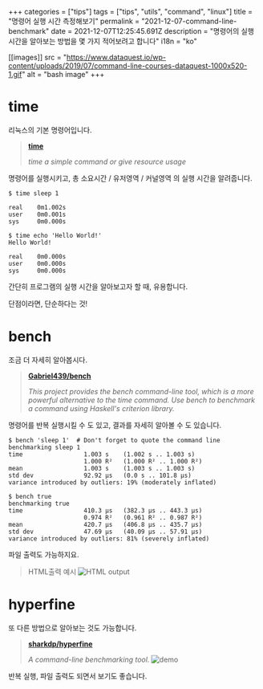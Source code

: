 +++
categories = ["tips"]
tags = ["tips", "utils", "command", "linux"]
title = "명령어 실행 시간 측정해보기"
permalink = "2021-12-07-command-line-benchmark"
date = 2021-12-07T12:25:45.691Z
description = "명령어의 실행 시간을 알아보는 방법을 몇 가지 적어보려고 합니다"
i18n = "ko"

[[images]]
src = "https://www.dataquest.io/wp-content/uploads/2019/07/command-line-courses-dataquest-1000x520-1.gif"
alt = "bash image"
+++
# time

리눅스의 기본 명령어입니다.

> **[time](https://linux.die.net/man/1/time)**
>
> *time a simple command or give resource usage*

명령어를 실행시키고, 총 소요시간 / 유저영역 / 커널영역 의 실행 시간을 알려줍니다.

```
$ time sleep 1

real    0m1.002s
user    0m0.001s
sys     0m0.000s

$ time echo 'Hello World!'
Hello World!

real    0m0.000s
user    0m0.000s
sys     0m0.000s
```

간단히 프로그램의 실행 시간을 알아보고자 할 때, 유용합니다.

단점이라면, 단순하다는 것!

# bench

조금 더 자세히 알아봅시다.

> **[Gabriel439/bench](https://github.com/Gabriel439/bench)**
>
> *This project provides the bench command-line tool, which is a more powerful alternative to the time command. Use bench to benchmark a command using Haskell's criterion library.*

명령어를 반복 실행시킬 수 도 있고, 결과를 자세히 알아볼 수 도 있습니다.

```
$ bench 'sleep 1'  # Don't forget to quote the command line
benchmarking sleep 1
time                 1.003 s    (1.002 s .. 1.003 s)
                     1.000 R²   (1.000 R² .. 1.000 R²)
mean                 1.003 s    (1.003 s .. 1.003 s)
std dev              92.92 μs   (0.0 s .. 101.8 μs)
variance introduced by outliers: 19% (moderately inflated)

$ bench true
benchmarking true
time                 410.3 μs   (382.3 μs .. 443.3 μs)
                     0.974 R²   (0.961 R² .. 0.987 R²)
mean                 420.7 μs   (406.8 μs .. 435.7 μs)
std dev              47.69 μs   (40.09 μs .. 57.91 μs)
variance introduced by outliers: 81% (severely inflated)
```

파일 출력도 가능하지요.

> HTML출력 예시 ![HTML output](https://camo.githubusercontent.com/186e84512d02d553670d4eb9281106b74714b8a49251a13065a2f4ff7c7dd4ac/687474703a2f2f692e696d6775722e636f6d2f324d434b4263322e706e67)

# hyperfine

또 다른 방법으로 알아보는 것도 가능합니다.

> **[sharkdp/hyperfine](https://github.com/sharkdp/hyperfine)**
>
> *A command-line benchmarking tool.* ![demo](https://camo.githubusercontent.com/88a0cb35f42e02e28b0433d4b5e0029e52e723d8feb8df753e1ed06a5161db56/68747470733a2f2f692e696d6775722e636f6d2f7a31394f5978452e676966)

반복 실행, 파일 출력도 되면서 보기도 좋습니다.